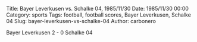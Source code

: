 Title: Bayer Leverkusen vs. Schalke 04, 1985/11/30
Date: 1985/11/30 00:00
Category: sports
Tags: football, football scores, Bayer Leverkusen, Schalke 04
Slug: bayer-leverkusen-vs-schalke-04
Author: carbonero


Bayer Leverkusen 2 - 0 Schalke 04
